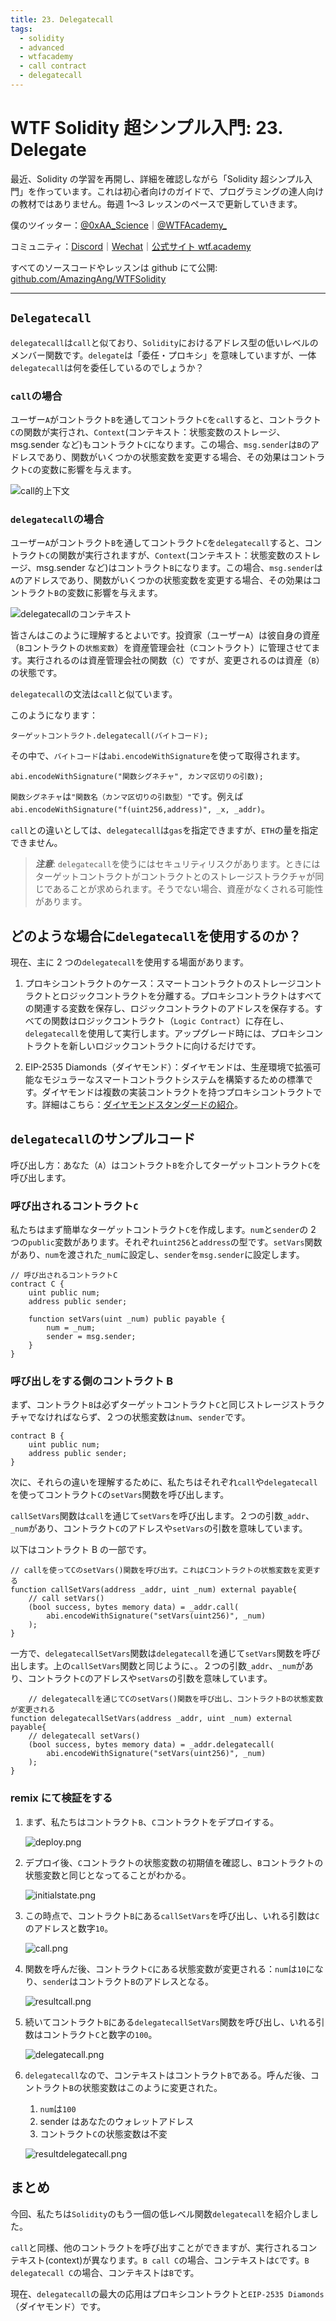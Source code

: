 ```yaml
---
title: 23. Delegatecall
tags:
  - solidity
  - advanced
  - wtfacademy
  - call contract
  - delegatecall
---
```


# WTF Solidity 超シンプル入門: 23. Delegate

最近、Solidity の学習を再開し、詳細を確認しながら「Solidity 超シンプル入門」を作っています。これは初心者向けのガイドで、プログラミングの達人向けの教材ではありません。毎週 1〜3 レッスンのペースで更新していきます。

僕のツイッター：[@0xAA_Science](https://twitter.com/0xAA_Science)｜[@WTFAcademy\_](https://twitter.com/WTFAcademy_)

コミュニティ：[Discord](https://discord.gg/5akcruXrsk)｜[Wechat](https://docs.google.com/forms/d/e/1FAIpQLSe4KGT8Sh6sJ7hedQRuIYirOoZK_85miz3dw7vA1-YjodgJ-A/viewform?usp=sf_link)｜[公式サイト wtf.academy](https://wtf.academy)

すべてのソースコードやレッスンは github にて公開: [github.com/AmazingAng/WTFSolidity](https://github.com/AmazingAng/WTFSolidity)

---

## `Delegatecall`

`delegatecall`は`call`と似ており、`Solidity`におけるアドレス型の低いレベルのメンバー関数です。`delegate`は「委任・プロキシ」を意味していますが、一体`delegatecall`は何を委任しているのでしょうか？

### `call`の場合

ユーザー`A`がコントラクト`B`を通してコントラクト`C`を`call`すると、コントラクト`C`の関数が実行され、`Context`(コンテキスト：状態変数のストレージ、msg.sender など)もコントラクト`C`になります。この場合、`msg.sender`は`B`のアドレスであり、関数がいくつかの状態変数を変更する場合、その効果はコントラクト`C`の変数に影響を与えます。

![call的上下文](./img/23-1.png)

### `delegatecall`の場合

ユーザー`A`がコントラクト`B`を通してコントラクト`C`を`delegatecall`すると、コントラクト`C`の関数が実行されますが、`Context`(コンテキスト：状態変数のストレージ、msg.sender など)はコントラクト`B`になります。この場合、`msg.sender`は`A`のアドレスであり、関数がいくつかの状態変数を変更する場合、その効果はコントラクト`B`の変数に影響を与えます。

![delegatecallのコンテキスト](./img/23-2.png)

皆さんはこのように理解するとよいです。投資家（ユーザー`A`）は彼自身の資産（`B`コントラクトの`状態変数`）を資産管理会社（`C`コントラクト）に管理させてます。実行されるのは資産管理会社の関数（`C`）ですが、変更されるのは資産（`B`）の状態です。

`delegatecall`の文法は`call`と似ています。

このようになります：

```solidity
ターゲットコントラクト.delegatecall(バイトコード);
```

その中で、`バイトコード`は`abi.encodeWithSignature`を使って取得されます。

```solidity
abi.encodeWithSignature("関数シグネチャ", カンマ区切りの引数);
```

`関数シグネチャ`は`"関数名（カンマ区切りの引数型）"`です。例えば`abi.encodeWithSignature("f(uint256,address)", _x, _addr)`。

`call`との違いとしては、`delegatecall`は`gas`を指定できますが、`ETH`の量を指定できません。

> **_注意_**: `delegatecall`を使うにはセキュリティリスクがあります。ときにはターゲットコントラクトがコントラクトとのストレージストラクチャが同じであることが求められます。そうでない場合、資産がなくされる可能性があります。

## どのような場合に`delegatecall`を使用するのか？

現在、主に 2 つの`delegatecall`を使用する場面があります。

1. プロキシコントラクトのケース：スマートコントラクトのストレージコントラクトとロジックコントラクトを分離する。プロキシコントラクトはすべての関連する変数を保存し、ロジックコントラクトのアドレスを保存する。すべての関数はロジックコントラクト（`Logic Contract`）に存在し、`delegatecall`を使用して実行します。アップグレード時には、プロキシコントラクトを新しいロジックコントラクトに向けるだけです。

2. EIP-2535 Diamonds（ダイヤモンド）：ダイヤモンドは、生産環境で拡張可能なモジュラーなスマートコントラクトシステムを構築するための標準です。ダイヤモンドは複数の実装コントラクトを持つプロキシコントラクトです。詳細はこちら：[ダイヤモンドスタンダードの紹介](https://eip2535diamonds.substack.com/p/introduction-to-the-diamond-standard)。

## `delegatecall`のサンプルコード

呼び出し方：あなた（`A`）はコントラクト`B`を介してターゲットコントラクト`C`を呼び出します。

### 呼び出されるコントラクト`C`

私たちはまず簡単なターゲットコントラクト`C`を作成します。`num`と`sender`の 2 つの`public`変数があります。それぞれ`uint256`と`address`の型です。`setVars`関数があり、`num`を渡された`_num`に設定し、`sender`を`msg.sender`に設定します。

```solidity
// 呼び出されるコントラクトC
contract C {
    uint public num;
    address public sender;

    function setVars(uint _num) public payable {
        num = _num;
        sender = msg.sender;
    }
}
```

### 呼び出しをする側のコントラクト B

まず、コントラクト`B`は必ずターゲットコントラクト`C`と同じストレージストラクチャでなければならず、２つの状態変数は`num`、`sender`です。

```solidity
contract B {
    uint public num;
    address public sender;
}
```

次に、それらの違いを理解するために、私たちはそれぞれ`call`や`delegatecall`を使ってコントラクト`C`の`setVars`関数を呼び出します。

`callSetVars`関数は`call`を通じて`setVars`を呼び出します。２つの引数`_addr`、`_num`があり、コントラクト`C`のアドレスや`setVars`の引数を意味しています。

以下はコントラクト B の一部です。

```solidity
// callを使ってCのsetVars()関数を呼び出す。これはCコントラクトの状態変数を変更する
function callSetVars(address _addr, uint _num) external payable{
    // call setVars()
    (bool success, bytes memory data) = _addr.call(
        abi.encodeWithSignature("setVars(uint256)", _num)
    );
}
```

一方で、`delegatecallSetVars`関数は`delegatecall`を通じて`setVars`関数を呼び出します。上の`callSetVars`関数と同じように、。２つの引数`_addr`、`_num`があり、コントラクト`C`のアドレスや`setVars`の引数を意味しています。

```solidity
    // delegatecallを通じてCのsetVars()関数を呼び出し、コントラクトBの状態変数が変更される
function delegatecallSetVars(address _addr, uint _num) external payable{
    // delegatecall setVars()
    (bool success, bytes memory data) = _addr.delegatecall(
        abi.encodeWithSignature("setVars(uint256)", _num)
    );
}
```

### remix にて検証をする

1. まず、私たちはコントラクト`B`、`C`コントラクトをデプロイする。

   ![deploy.png](./img/23-1.png)

2. デプロイ後、`C`コントラクトの状態変数の初期値を確認し、`B`コントラクトの状態変数と同じとなってることがわかる。

   ![initialstate.png](./img/23-2.png)

3. この時点で、コントラクト`B`にある`callSetVars`を呼び出し、いれる引数は`C`のアドレスと数字`10`。

   ![call.png](./img/23-3.png)

4. 関数を呼んだ後、コントラクト`C`にある状態変数が変更される：`num`は`10`になり、`sender`はコントラクト`B`のアドレスとなる。

   ![resultcall.png](./img/23-4.png)

5. 続いてコントラクト`B`にある`delegatecallSetVars`関数を呼び出し、いれる引数はコントラクト`C`と数字の`100`。

   ![delegatecall.png](./img/23-5.png)

6. `delegatecall`なので、コンテキストはコントラクト`B`である。呼んだ後、コントラクト`B`の状態変数はこのように変更された。

   1. `num`は`100`
   2. sender はあなたのウォレットアドレス
   3. コントラクト`C`の状態変数は不変

   ![resultdelegatecall.png](./img/23-6.png)

## まとめ

今回、私たちは`Solidity`のもう一個の低レベル関数`delegatecall`を紹介しました。

`call`と同様、他のコントラクトを呼び出すことができますが、実行されるコンテキスト(context)が異なります。`B call C`の場合、コンテキストは`C`です。`B delegatecall C`の場合、コンテキストは`B`です。

現在、`delegatecall`の最大の応用はプロキシコントラクトと`EIP-2535 Diamonds`（ダイヤモンド）です。
